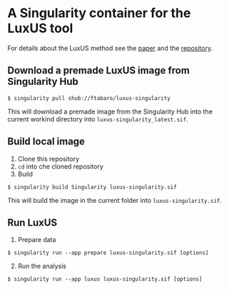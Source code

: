 # A Singularity container for the LuxUS tool

For details about the LuxUS method see the [paper](https://www.biorxiv.org/content/10.1101/536722v2) and the [repository](https://github.com/hallav/LuxUS).

## Download a premade LuxUS image from Singularity Hub

```
$ singularity pull shub://ftabaro/luxus-singularity
```

This will download a premade image from the Singularity Hub into the current workind directory into `luxus-singularity_latest.sif`. 

## Build local image

1. Clone this repository
2. `cd` into che cloned repository
2. Build

```
$ singularity build Singularity luxus-singularity.sif
```

This will build the image in the current folder into `luxus-singularity.sif`.

## Run LuxUS

1. Prepare data

```
$ singularity run --app prepare luxus-singularity.sif [options]
```

2. Run the analysis

```
$ singularity run --app luxus luxus-singularity.sif [options]
```
